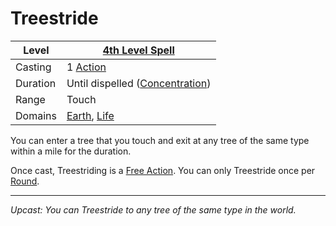 # Treestride

| Level    | [4th Level Spell](4th%20Level%20Spells.md)                                    |
| -------- | ------------------------------------------------------------------------------ |
| Casting  | 1 [Action](../../../../Game%20Procedures/Core%20Procedures/Action.md)          |
| Duration | Until dispelled ([Concentration](../../Concentration.md))                      |
| Range    | Touch                                                                          |
| Domains  | [Earth](../../Spell%20Domains/Earth.md), [Life](../../Spell%20Domains/Life.md) |

You can enter a tree that you touch and exit at any tree of the same type within a mile for the duration.

Once cast, Treestriding is a [Free Action](../../../../Game%20Procedures/Core%20Procedures/Action.md#Free%20Action). You can only Treestride once per [Round](../../../../Game%20Procedures/Core%20Procedures/Round.md).

---
*Upcast: You can Treestride to any tree of the same type in the world.*
